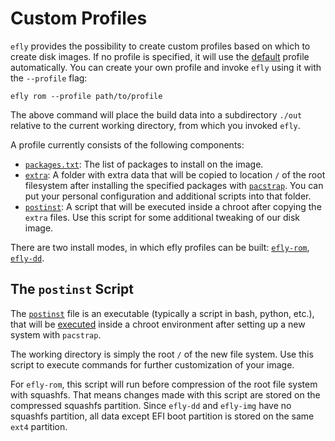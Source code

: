 # Custom Profiles

`efly` provides the possibility to create custom profiles based on which to create disk images.
If no profile is specified, it will use the
[default](https://github.com/flying-dude/efly/tree/main/data/profiles/efly-live)
profile automatically.
You can create your own profile and invoke `efly` using it with the `--profile` flag:

```
efly rom --profile path/to/profile
```

The above command will place the build data into a subdirectory `./out` relative to the current working directory, from which you invoked `efly`.

A profile currently consists of the following components:

* [`packages.txt`](https://github.com/flying-dude/efly/blob/main/data/profiles/efly-live/packages.txt):
The list of packages to install on the image.
* [`extra`](https://github.com/flying-dude/efly/tree/main/data/profiles/efly-live/extra):
A folder with extra data that will be copied to location `/` of the root filesystem after installing the specified packages with
[`pacstrap`](https://man.archlinux.org/man/pacstrap.8). You can put your personal configuration and additional scripts into that folder.
* [`postinst`](https://github.com/flying-dude/efly/blob/main/data/profiles/efly-live/postinst):
A script that will be executed inside a chroot after copying the `extra` files. Use this script for some additional tweaking of our disk image.

There are two install modes, in which efly profiles can be built:
[`efly-rom`](https://github.com/flying-dude/efly/blob/main/src/efly/efly-rom),
[`efly-dd`](https://github.com/flying-dude/efly/blob/main/src/efly/efly-dd).

## The `postinst` Script

The
[`postinst`](https://github.com/flying-dude/efly/blob/main/data/profiles/efly-live/postins)
file is an executable (typically a script in bash, python, etc.), that will be
[executed](https://github.com/flying-dude/efly/blob/8aaed9b3ff3b7e4f0af2dc372d23a306f08d6097/src/efly/efly-rom#L210)
inside a chroot environment after setting up a new system with `pacstrap`.

The working directory is simply the root `/` of the new file system.
Use this script to execute commands for further customization of your image.

For `efly-rom`, this script will run before compression of the root file system with squashfs.
That means changes made with this script are stored on the compressed squashfs partition.
Since `efly-dd` and `efly-img` have no squashfs partition, all data except EFI boot partition is stored on the same `ext4` partition.
